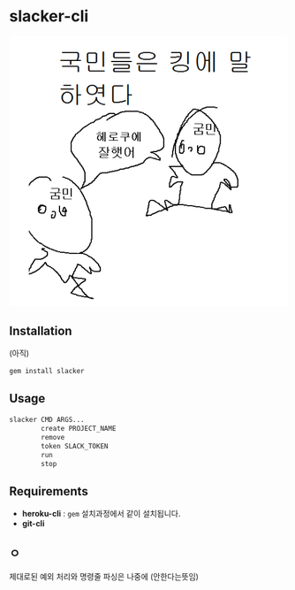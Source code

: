 slacker-cli
====
![a](img.png)<br>

Installation
----
(아직)
```
gem install slacker
```

Usage
----
```
slacker CMD ARGS...
        create PROJECT_NAME
        remove 
        token SLACK_TOKEN
        run
        stop
```

Requirements
-----
* __heroku-cli__ : `gem` 설치과정에서 같이 설치됩니다.
* __git-cli__ 

ㅇ
----
제대로된 예외 처리와 명령줄 파싱은 나중에 (안한다는뜻임)